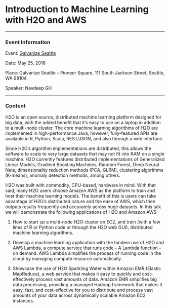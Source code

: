 # Introduction to Machine Learning with H2O and AWS

---

### Event Information

Event: [Galvanize Seattle](http://www.eventbrite.com/e/seattle-data-science-applications-of-h2oai-and-aws-tickets-24436649677)

Date: May 25, 2016

Place: Galvanize Seattle – Pioneer Square, 111 South Jackson Street, Seattle, WA 98104

Speaker: Navdeep Gill

---

### Content

H2O is an open source, distributed machine learning platform designed for big data, with the added benefit that it’s easy to use on a laptop in addition to a multi-node cluster.  The core machine learning algorithms of H2O are implemented in high-performance Java, however, fully-featured APIs are available in R, Python, Scala, REST/JSON, and also through a web interface.

Since H2O’s algorithm implementations are distributed, this allows the software to scale to very large datasets that may not fit into RAM on a single machine. H2O currently features distributed implementations of Generalized Linear Models, Gradient Boosting Machines, Random Forest, Deep Neural Nets, dimensionality reduction methods (PCA, GLRM), clustering algorithms (K-means), anomaly detection methods, among others.

H2O was built with commodity, CPU-based, hardware in mind. With that said, many H2O users choose Amazon AWS as the platform to train and host their machine learning models.  The benefit of this is users can take advantage of H2O’s distributed nature and the ease of AWS, which then outputs results frequently and accurately across huge datasets.
In this talk we will demonstrate the following applications of H2O and Amazon AWS:

1) How to start up a multi-node H2O cluster on EC2, and train (with a few lines of R or Python code or through the H2O web GUI), distributed machine learning algorithms. 

2) Develop a machine learning application with the tandem use of H2O and AWS Lambda, a compute service that runs code – A Lambda function – on demand. AWS Lambda simplifies the process of running code in the cloud by managing compute resource automatically.

3) Showcase the use of H2O Sparkling Water within Amazon EMR (Elastic MapReduce), a web service that makes it easy to quickly and cost-effectively process vast amounts of data. Amazon EMR simplifies big data processing, providing a managed Hadoop framework that makes it easy, fast, and cost-effective for you to distribute and process vast amounts of your data across dynamically scalable Amazon EC2 instances.

